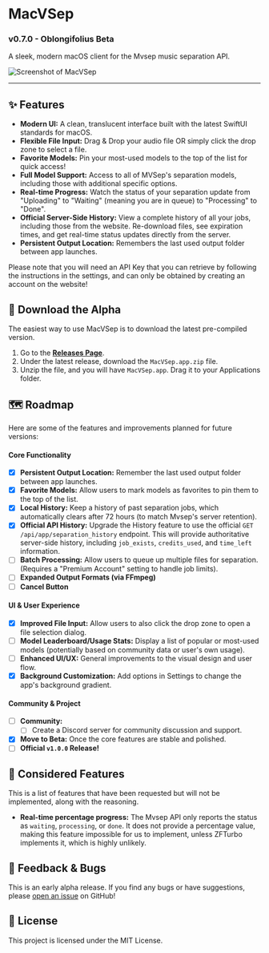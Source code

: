 # MacVSep
### v0.7.0 - Oblongifolius Beta

A sleek, modern macOS client for the Mvsep music separation API.

![Screenshot of MacVSep](https://i.imgur.com/LelULqw.png) 

---

## ✨ Features

*   **Modern UI:** A clean, translucent interface built with the latest SwiftUI standards for macOS.
*   **Flexible File Input:** Drag & Drop your audio file OR simply click the drop zone to select a file.
*   **Favorite Models:** Pin your most-used models to the top of the list for quick access!
*   **Full Model Support:** Access to all of MVSep's separation models, including those with additional specific options.
*   **Real-time Progress:** Watch the status of your separation update from "Uploading" to "Waiting" (meaning you are in queue) to "Processing" to "Done".
*   **Official Server-Side History:** View a complete history of all your jobs, including those from the website. Re-download files, see expiration times, and get real-time status updates directly from the server.
*   **Persistent Output Location:** Remembers the last used output folder between app launches.

Please note that you will need an API Key that you can retrieve by following the instructions in the settings, and can only be obtained by creating an account on the website!

## 🚀 Download the Alpha

The easiest way to use MacVSep is to download the latest pre-compiled version.

1.  Go to the [**Releases Page**](https://github.com/septcoco/macvsep/releases).
2.  Under the latest release, download the `MacVSep.app.zip` file.
3.  Unzip the file, and you will have `MacVSep.app`. Drag it to your Applications folder.

## 🗺️ Roadmap

Here are some of the features and improvements planned for future versions:

#### Core Functionality
*   [x] **Persistent Output Location:** Remember the last used output folder between app launches.
*   [x] **Favorite Models:** Allow users to mark models as favorites to pin them to the top of the list.
*   [x] **Local History:** Keep a history of past separation jobs, which automatically clears after 72 hours (to match Mvsep's server retention).
*   [x] **Official API History:** Upgrade the History feature to use the official `GET /api/app/separation_history` endpoint. This will provide authoritative server-side history, including `job_exists`, `credits_used`, and `time_left` information.
*   [ ] **Batch Processing:** Allow users to queue up multiple files for separation. (Requires a "Premium Account" setting to handle job limits).
*   [ ] **Expanded Output Formats (via FFmpeg)**
*   [ ] **Cancel Button**

#### UI & User Experience
*   [x] **Improved File Input:** Allow users to also click the drop zone to open a file selection dialog.
*   [ ] **Model Leaderboard/Usage Stats:** Display a list of popular or most-used models (potentially based on community data or user's own usage).
*   [ ] **Enhanced UI/UX:** General improvements to the visual design and user flow.
*   [x] **Background Customization:** Add options in Settings to change the app's background gradient.

#### Community & Project
*   [ ] **Community:**
    *   [ ] Create a Discord server for community discussion and support.
*   [x] **Move to Beta:** Once the core features are stable and polished.
*   [ ] **Official `v1.0.0` Release!**

## 🤔 Considered Features

This is a list of features that have been requested but will not be implemented, along with the reasoning.

*   **Real-time percentage progress:** The Mvsep API only reports the status as `waiting`, `processing`, or `done`. It does not provide a percentage value, making this feature impossible for us to implement, unless ZFTurbo implements it, which is highly unlikely.

## 🐞 Feedback & Bugs

This is an early alpha release. If you find any bugs or have suggestions, please [open an issue](https://github.com/septcoco/macvsep/issues) on GitHub!

## 📄 License

This project is licensed under the MIT License.
